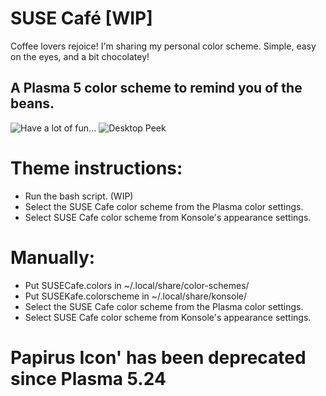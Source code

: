 # SUSE Café [WIP]
  Coffee lovers rejoice! I'm sharing my personal color scheme. Simple, easy on the eyes, and a bit chocolatey!
## A Plasma 5 color scheme to remind you of the beans.
![Have a lot of fun...](https://i.imgur.com/4EGIcud.png)
![Desktop Peek](https://i.imgur.com/OAa7zby.jpg)
# Theme instructions:
* Run the bash script. (WIP)
* Select the SUSE Cafe color scheme from the Plasma color settings.
* Select SUSE Cafe color scheme from Konsole's appearance settings.
# Manually:
* Put SUSECafe.colors in ~/.local/share/color-schemes/
* Put SUSEKafe.colorscheme in ~/.local/share/konsole/
* Select the SUSE Cafe color scheme from the Plasma color settings.
* Select SUSE Cafe color scheme from Konsole's appearance settings.
# Papirus Icon' has been deprecated since Plasma 5.24
